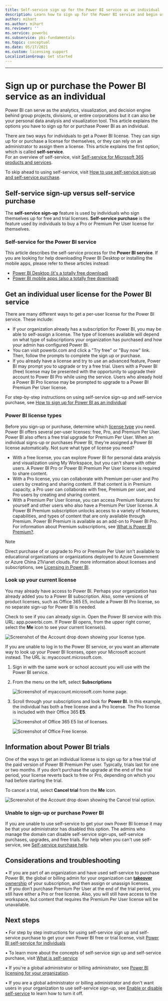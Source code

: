 ```yaml
---
title: Self-service sign up for the Power BI service as an individual
description: Learn how to sign up for the Power BI service and begin using it for your data analysis and visualization needs.
author: mihart
ms.author: mihart
ms.reviewer: ''
ms.service: powerbi
ms.subservice: pbi-fundamentals
ms.topic: conceptual
ms.date: 05/17/2021
ms.custom: licensing support
LocalizationGroup: Get started
---
```

---
# Sign up or purchase the Power BI service as an individual

Power BI can serve as the analytics, visualization, and decision engine behind group projects, divisions, or entire corporations but it can also be your personal data analysis and visualization tool. This article explains the options you have to sign up for or purchase Power BI as an individual.    

There are two ways for individuals to get a Power BI license. They can sign up for or purchase a license for themselves, or they can rely on an administrator to assign them a license.  This article explains the first option, which is called **self-service**.   
For an overview of self-service, visit [Self-service for Microsoft 365 products and services](/microsoft-365/commerce/subscriptions/manage-self-service-purchases-admins).

To skip ahead to using self-service, visit [How to use self-service sign-up and self-service purchase](service-self-service-signup-for-power-bi.md).

## Self-service sign-up versus self-service purchase
The **self-service sign-up** feature is used by individuals who sign themselves up for free and trial licenses. **Self-service purchase** is the feature used by individuals to buy a Pro or Premium Per User license for themselves.     

### Self-service for the Power BI service
This article describes the self-service process for the  **Power BI service**. If you are looking for help downloading Power BI Desktop or installing the mobile apps, please refer to these articles instead:
- [Power BI Desktop (it's a totally free download)](desktop-get-the-desktop.md)    
- [Power BI mobile apps (also a totally free download)](../consumer/mobile/mobile-apps-for-mobile-devices.md)

## Get an individual user license for the Power BI service
There are many different ways to get a per-user license for the Power BI service. These include:
* If your organization already has a subscription for Power BI, you may be able to self-assign a license. The type of licenses available will depend on what type of subscriptions your organization has purchased and how your admin has configured Power BI. 
* You can visit powerbi.com and click a "Try free" or "Buy now" link. Then, follow the prompts to complete the sign up or purchase. 
* If you already have a license and try to use an advanced feature, Power BI may prompt you to upgrade or try a free trial.  Users with a Power BI (free) license may be presented with the opportunity to upgrade their account to Power BI Pro while using the service. Users who already hold a Power BI Pro license may be prompted to upgrade to a Power BI Premium Per User license.    
 
For step-by-step instructions on using self-service sign-up and self-service purchase, see [How to sign up for Power BI as an individual](service-self-service-signup-for-power-bi.md)

### Power BI license types
Before you sign-up or purchase, determine which [license type](../enterprise/service-admin-licensing-organization.md) you need. Power BI offers several per-user licenses: free, Pro, and Premium Per User. Power BI also offers a free trial upgrade for Premium Per User. When an individual signs-up or purchases Power BI, they're assigned a Power BI license automatically.  Not sure what type of license you need?  
* With a free license, you can explore Power BI for personal data analysis and visualization using My Workspace, but you can't share with other users. A Power BI Pro or Power BI Premium Per User license is required to share content. 
* With a Pro license, you can collaborate with Premium per-user and Pro users by creating and sharing content. If that content is in Premium capacity, a Pro user can collaborate with free, Premium per user, and Pro users by creating and sharing content.	
* With a Premium Per User license, you can access Premium features for yourself and other users who also have a Premium Per User license.  A Power BI Premium subscription unlocks access to a variety of features, capabilities, and types of content that are only available through Premium. Power BI Premium is available as an add-on to Power BI Pro.
 For information about Premium subscriptions, see [What is Power BI Premium?](../enterprise/service-premium-gen2-what-is.md).

> [!NOTE]
> Direct purchase of or upgrade to Pro or Premium Per User isn't available to educational organizations or organizations deployed to Azure Government or Azure China 21Vianet clouds.
For more information about licenses and subscriptions, see [Licensing in Power BI](../enterprise/service-admin-licensing-organization.md).

### Look up your current license
You may already have access to Power BI. Perhaps your organization has already added you to a Power BI subscription. Also, some versions of product licenses, such as Office 365 E5, include a Power BI Pro license, so no separate sign-up for Power BI is needed. 

Check to see if you can already sign in. Open the Power BI service with this URL: app.powerbi.com. If Power BI opens, from the upper right corner, select the **Me** icon to see your current license(s). 
 
![Screenshot of the Account drop down showing your license type.](media/service-self-service-signup-purchase-for-power-bi/power-bi-licenses.png)

If you are unable to log in to the Power BI service, or you want an alternate way to look up your Power BI licenses, open your Microsoft account instead.  The URL is: myaccount.microsoft.com. 

1. Sign in with the same work or school account you will use with the Power BI service. 

2. From the menu on the left, select **Subscriptions**

    ![Screenshot of myaccount.microsoft.com home page.](media/service-self-service-signup-purchase-for-power-bi/power-bi-subscriptions.png)

3. Scroll through your subscriptions and look for **Power BI**.  In this example, the individual has both a free license and a Pro license.  The Pro license is included with their Office 365 **E5**.

    ![Screenshot of Office 365 E5 list of licenses.](media/service-self-service-signup-purchase-for-power-bi/power-bi-pro.png)

    ![Screenshot of Office Free license.](media/service-self-service-signup-purchase-for-power-bi/power-bi-free.png)


## Information about Power BI trials
One of the ways to get an individual license is to sign up for a free trial of the paid version of Power BI Premium Per user. Typically, trials last for one or two months. If you don’t purchase the upgrade at the end of the trial period, your license reverts back to free or Pro, depending on which you had before starting the trial.

To cancel a trial, select **Cancel trial** from the **Me** icon. 

![Screenshot of the Account drop down showing the Cancel trial option.](media/service-self-service-signup-purchase-for-power-bi/power-bi-cancel-trials.png)


### Unable to sign-up or purchase Power BI
If you are unable to use self-service to get your own Power BI license it may be that your administrator has disabled this option. The admins who manage the domain can disable self-service sign-ups,  self-service purchases, upgrades, and free trials. For help when you can't use self-service, see [Self-service purchase help](service-self-service-purchase-help.md).

## Considerations and troubleshooting
•	If you are part of an organization and have used self-service to purchase Power BI,  the global or billing admin for your organization can  [**takeover** ownership](/azure/active-directory/enterprise-users/domains-admin-takeover) of your subscription, and then assign or unassign licenses.   
•	If you don’t purchase Premium Per User at the end of the trial period, you still have either a Pro or free license. Also, you will still have access to the workspace, but content that requires the Premium Per User license will be unavailable.  

## Next steps
•	For step by step instructions for using self-service sign up and self-service purchase to get your own Power BI free or trial license, visit [Power BI self-service for individuals](service-self-service-signup-for-power-bi.md) 
   

•	To learn more about the concepts of self-service sign up and self-service purchase, visit [What is self-service](/microsoft-365/admin/misc/self-service-sign-up)    

•	If you're a global administrator or billing administrator, see [Power BI licensing for your organization](../enterprise/service-admin-licensing-organization.md).    

•	If you are a global administrator or billing administrator and don't want users in your organization to use self-service sign-up, see [Enable or disable self-service](../enterprise/service-admin-disable-self-service.md) to learn how to turn it off.    

